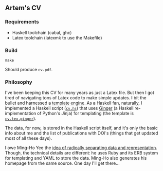 ## Artem's CV

### Requirements

* Haskell toolchain (cabal, ghc)
* Latex toolchain (latexmk to use the Makefile)

### Build

``` shellsession
make
```

Should produce `cv.pdf`.

### Philosophy

I've been keeping this CV for many years as just a Latex file.
But then I got tired of navigating tons of Latex code to make simple updates.
I bit the bullet and harnessed a [template engine][wikipedia:template].
As a Haskell fan, naturally, I implemented a Haskell script ([`cv.hs`](./cv.hs)) that uses [Ginger][hackage:ginger] (a Haskell re-implementation of Python's Jinja) for templating (the template is [`cv.tex.ginger`](./cv.tex.ginger)).

[wikipedia:template]: https://en.wikipedia.org/wiki/Template_processor
[hackage:ginger]: https://hackage.haskell.org/package/ginger

The data, for now, is stored in the Haskell script itself, and it's only the basic info about me and the list of publications with DOI's (things that get updated most of all these days).

I owe Ming-Ho Yee the [idea of radically separating data and representation][mingho:resume].
Though, the technical details are different: he uses Ruby and its ERB system for templating and YAML to store the data.
Ming-Ho also generates his homepage from the same source.
One day I'll get there…

[mingho:resume]: https://github.com/mhyee/resume
